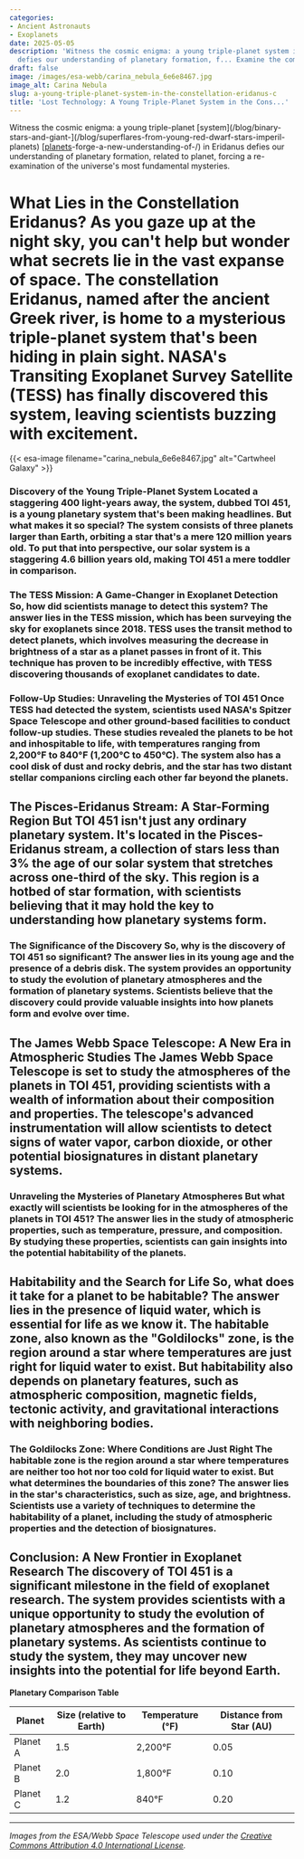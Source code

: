 ```yaml
---
categories:
- Ancient Astronauts
- Exoplanets
date: 2025-05-05
description: 'Witness the cosmic enigma: a young triple-planet system in Eridanus
  defies our understanding of planetary formation, f... Examine the compelling evidence.'
draft: false
image: /images/esa-webb/carina_nebula_6e6e8467.jpg
image_alt: Carina Nebula
slug: a-young-triple-planet-system-in-the-constellation-eridanus-c
title: 'Lost Technology: A Young Triple-Planet System in the Cons...'
---
```


Witness the cosmic enigma: a young triple-planet [system](/blog/binary-stars-and-giant-](/blog/superflares-from-young-red-dwarf-stars-imperil-planets) [[planets](/blog/exoplanets-and-the-enigmatic-trappist-1-system)-forge-a-new-understanding-of-/) in Eridanus defies our understanding of planetary formation, related to planet, forcing a re-examination of the universe's most fundamental mysteries.

# What Lies in the Constellation Eridanus? As you gaze up at the night sky, you can't help but wonder what secrets lie in the vast expanse of space. The constellation Eridanus, named after the ancient Greek river, is home to a mysterious triple-planet system that's been hiding in plain sight. NASA's Transiting Exoplanet Survey Satellite (TESS) has finally discovered this system, leaving scientists buzzing with excitement.
{{< esa-image filename="carina_nebula_6e6e8467.jpg" alt="Cartwheel Galaxy" >}}



 ### Discovery of the Young Triple-Planet System Located a staggering 400 light-years away, the system, dubbed TOI 451, is a young planetary system that's been making headlines. But what makes it so special? The system consists of three planets larger than Earth, orbiting a star that's a mere 120 million years old. To put that into perspective, our solar system is a staggering 4.6 billion years old, making TOI 451 a mere toddler in comparison.

 ### The TESS Mission: A Game-Changer in Exoplanet Detection So, how did scientists manage to detect this system? The answer lies in the TESS mission, which has been surveying the sky for exoplanets since 2018. TESS uses the transit method to detect planets, which involves measuring the decrease in brightness of a star as a planet passes in front of it. This technique has proven to be incredibly effective, with TESS discovering thousands of exoplanet candidates to date.

 ### Follow-Up Studies: Unraveling the Mysteries of TOI 451 Once TESS had detected the system, scientists used NASA's Spitzer Space Telescope and other ground-based facilities to conduct follow-up studies. These studies revealed the planets to be hot and inhospitable to life, with temperatures ranging from 2,200°F to 840°F (1,200°C to 450°C). The system also has a cool disk of dust and rocky debris, and the star has two distant stellar companions circling each other far beyond the planets.

 ## The Pisces-Eridanus Stream: A Star-Forming Region But TOI 451 isn't just any ordinary planetary system. It's located in the Pisces-Eridanus stream, a collection of stars less than 3% the age of our solar system that stretches across one-third of the sky. This region is a hotbed of star formation, with scientists believing that it may hold the key to understanding how planetary systems form.

 ### The Significance of the Discovery So, why is the discovery of TOI 451 so significant? The answer lies in its young age and the presence of a debris disk. The system provides an opportunity to study the evolution of planetary atmospheres and the formation of planetary systems. Scientists believe that the discovery could provide valuable insights into how planets form and evolve over time.

 ## The James Webb Space Telescope: A New Era in Atmospheric Studies The James Webb Space Telescope is set to study the atmospheres of the planets in TOI 451, providing scientists with a wealth of information about their composition and properties. The telescope's advanced instrumentation will allow scientists to detect signs of water vapor, carbon dioxide, or other potential biosignatures in distant planetary systems.

 ### Unraveling the Mysteries of Planetary Atmospheres But what exactly will scientists be looking for in the atmospheres of the planets in TOI 451? The answer lies in the study of atmospheric properties, such as temperature, pressure, and composition. By studying these properties, scientists can gain insights into the potential habitability of the planets.

 ## Habitability and the Search for Life So, what does it take for a planet to be habitable? The answer lies in the presence of liquid water, which is essential for life as we know it. The habitable zone, also known as the "Goldilocks" zone, is the region around a star where temperatures are just right for liquid water to exist. But habitability also depends on planetary features, such as atmospheric composition, magnetic fields, tectonic activity, and gravitational interactions with neighboring bodies.

 ### The Goldilocks Zone: Where Conditions are Just Right The habitable zone is the region around a star where temperatures are neither too hot nor too cold for liquid water to exist. But what determines the boundaries of this zone? The answer lies in the star's characteristics, such as size, age, and brightness. Scientists use a variety of techniques to determine the habitability of a planet, including the study of atmospheric properties and the detection of biosignatures.

 ## Conclusion: A New Frontier in Exoplanet Research The discovery of TOI 451 is a significant milestone in the field of exoplanet research. The system provides scientists with a unique opportunity to study the evolution of planetary atmospheres and the formation of planetary systems. As scientists continue to study the system, they may uncover new insights into the potential for life beyond Earth.

 **Planetary Comparison Table**

 | Planet | Size (relative to Earth) | Temperature (°F) | Distance from Star (AU) |
| --- | --- | --- | --- |
| Planet A | 1.5 | 2,200°F | 0.05 |
| Planet B | 2.0 | 1,800°F | 0.10 |
| Planet C | 1.2 | 840°F | 0.20 | Note: AU stands for astronomical unit, which is the average distance between the Earth and the Sun.

---

*Images from the ESA/Webb Space Telescope used under the [Creative Commons Attribution 4.0 International License](https://creativecommons.org/licenses/by/4.0).*